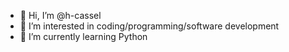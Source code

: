 - 👋 Hi, I’m @h-cassel
- 👀 I’m interested in coding/programming/software development
- 🌱 I’m currently learning Python
